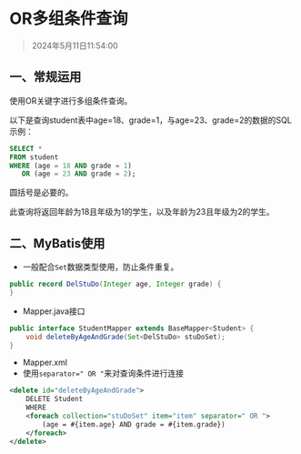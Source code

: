 # OR多组条件查询

> 2024年5月11日11:54:00

## 一、常规运用

使用OR关键字进行多组条件查询。

以下是查询student表中age=18、grade=1，与age=23、grade=2的数据的SQL示例：

```sql
SELECT *
FROM student
WHERE (age = 18 AND grade = 1)
   OR (age = 23 AND grade = 2);
```

圆括号是必要的。

此查询将返回年龄为18且年级为1的学生，以及年龄为23且年级为2的学生。

## 二、MyBatis使用

* 一般配合`Set`数据类型使用，防止条件重复。

```java
public record DelStuDo(Integer age, Integer grade) {
}
```

* Mapper.java接口

```java
public interface StudentMapper extends BaseMapper<Student> {
    void deleteByAgeAndGrade(Set<DelStuDo> stuDoSet);
}
```

* Mapper.xml
* 使用`separator=" OR "`来对查询条件进行连接

```xml
<delete id="deleteByAgeAndGrade">
    DELETE Student
    WHERE
    <foreach collection="stuDoSet" item="item" separator=" OR ">
        (age = #{item.age} AND grade = #{item.grade})
    </foreach>
</delete>
```

